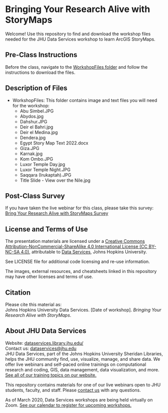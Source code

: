 # Bringing Your Research Alive with StoryMaps
Welcome! Use this repository to find and download the workshop files needed for the JHU Data Services workshop to learn ArcGIS StoryMaps.


## Pre-Class Instructions
Before the class, navigate to the [WorkshopFiles folder](WorkshopFiles) and follow the instructions to download the files.


## Description of Files
- WorkshopFiles: This folder contains image and text files you will need for the workshop:
    - Abu Simbel.JPG
    - Abydos.jpg
    - Dahshur.JPG
    - Deir el Bahri.jpg
    - Deir el Medina.jpg
    - Dendera.jpg
    - Egypt Story Map Text 2022.docx
    - Giza.JPG
    - Karnak.jpg
    - Kom Ombo.JPG
    - Luxor Temple Day.jpg
    - Luxor Temple Night.JPG
    - Saqqara (Irukaptah).JPG
    - Title Slide - View over the Nile.jpg

## Post-Class Survey
If you have taken the live webinar for this class, please take this survey: [Bring Your Research Alive with StoryMaps Survey](https://www.surveymonkey.com/r/BeginnerStoryMap)


## License and Terms of Use
The presentation materials are licensed under a [Creative Commons Attribution-NonCommercial-ShareAlike 4.0 International License (CC BY-NC-SA 4.0)](https://creativecommons.org/licenses/by-nc-sa/4.0/), attributable to [Data Services](https://dataservices.library.jhu.edu/), Johns Hopkins University.

See LICENSE file for additional code licensing and re-use information.   

The images, external resources, and cheatsheets linked in this repository may have other licenses and terms of use.


## Citation
Please cite this material as:    
Johns Hopkins University Data Services. [Date of workshop]. _Bringing Your Research Alive with StoryMaps_.



## About JHU Data Services   
Website: [dataservices.library.jhu.edu/](https://dataservices.library.jhu.edu/)   
Contact us: [dataservices@jhu.edu](mailto:dataservices@jhu.edu)   
JHU Data Services, part of the Johns Hopkins University Sheridan Libraries, helps the JHU community find, use, visualize, manage, and share data. We offer live webinars and self-paced online trainings on computational research and coding, GIS, data management, data visualization, and more. [See all of our training topics on our website.](https://dataservices.library.jhu.edu/training-workshops/)   

This repository contains materials for one of our live webinars open to JHU students, faculty, and staff. Please [contact us](mailto:dataservices@jhu.edu) with any questions.

As of March 2020, Data Services workshops are being held virtually on Zoom. [See our calendar to register for upcoming workshops.](https://dataservices.library.jhu.edu/training-workshops/calendar/)
